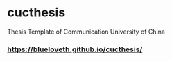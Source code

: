 # cucthesis
Thesis Template of Communication University of China

### https://blueloveth.github.io/cucthesis/
